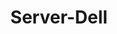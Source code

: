 ---
# Documentation: https://wowchemy.com/docs/managing-content/

title: "Server-Dell"

tags:
  - Servers
weight: 30
---